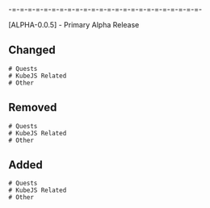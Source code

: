 

-=-=-=-=-=-=-=-=-=-=-=-=-=-=-=-=-=-=-=-=-=-=-=-=-

[ALPHA-0.0.5] - Primary Alpha Release
## Changed
    # Quests
    # KubeJS Related
    # Other
## Removed
    # Quests
    # KubeJS Related
    # Other
## Added
    # Quests
    # KubeJS Related
    # Other

